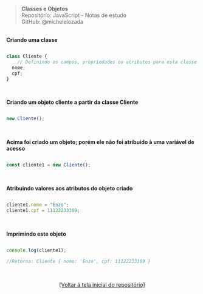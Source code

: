 > **Classes e Objetos**  
> Repositório: JavaScript - Notas de estudo     
> GitHub: @michelelozada
&nbsp;
     
&nbsp;  
**Criando uma classe**  
```js

class Cliente {
	// Definindo os campos, propriedades ou atributos para esta classe
  nome;
  cpf;
}
```

&nbsp;  

**Criando um objeto cliente a partir da classe Cliente**
```js

new Cliente();
```

&nbsp;  

**Acima foi criado um objeto; porém ele não foi atribuído à uma variável de acesso**
```js

const cliente1 = new Cliente();
```

&nbsp;  

**Atribuindo valores aos atributos do objeto criado**  
```js

cliente1.nome = "Enzo";
cliente1.cpf = 11122233309;
```
&nbsp;  

**Imprimindo este objeto**
```js

console.log(cliente1);

//Retorna: Cliente { nome: 'Enzo', cpf: 11122233309 }
```

&nbsp;

<div align="center">
<a href="https://github.com/michelelozada/JavaScript-Study-Notes">[Voltar à tela inicial do repositório]</a>
</div>